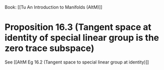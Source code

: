 Book: [[Tu An Introduction to Manifolds (AItM)]]
# Proposition 16.3 (Tangent space at identity of special linear group is the zero trace subspace)
See [[AItM Eg 16.2 (Tangent space to special linear group at identity)]]